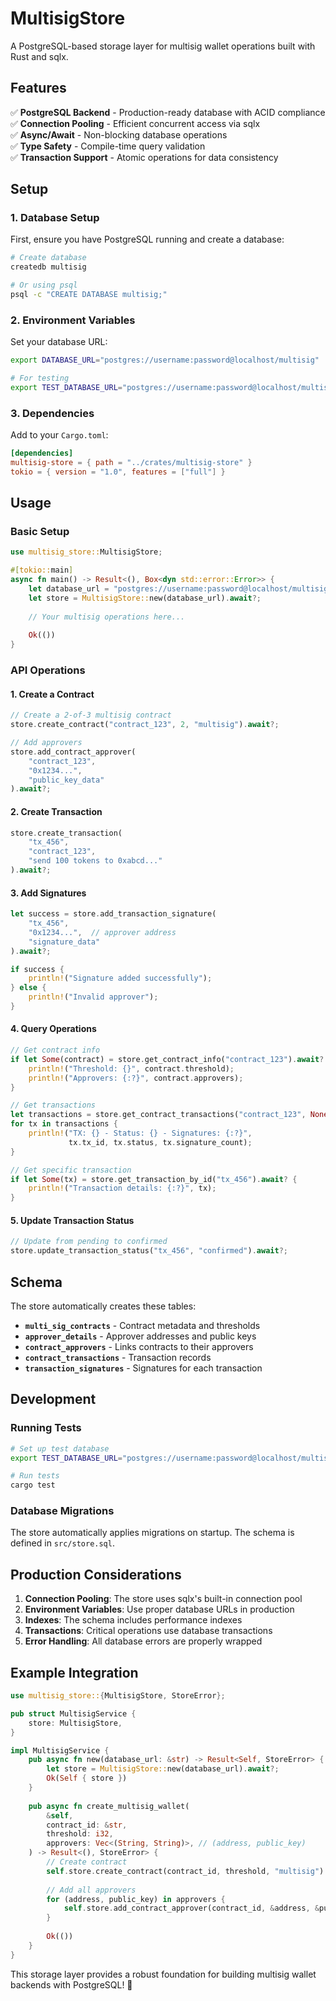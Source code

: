 # MultisigStore

A PostgreSQL-based storage layer for multisig wallet operations built with Rust and sqlx.

## Features

✅ **PostgreSQL Backend** - Production-ready database with ACID compliance  
✅ **Connection Pooling** - Efficient concurrent access via sqlx  
✅ **Async/Await** - Non-blocking database operations  
✅ **Type Safety** - Compile-time query validation  
✅ **Transaction Support** - Atomic operations for data consistency  

## Setup

### 1. Database Setup

First, ensure you have PostgreSQL running and create a database:

```bash
# Create database
createdb multisig

# Or using psql
psql -c "CREATE DATABASE multisig;"
```

### 2. Environment Variables

Set your database URL:

```bash
export DATABASE_URL="postgres://username:password@localhost/multisig"

# For testing
export TEST_DATABASE_URL="postgres://username:password@localhost/multisig_test"
```

### 3. Dependencies

Add to your `Cargo.toml`:

```toml
[dependencies]
multisig-store = { path = "../crates/multisig-store" }
tokio = { version = "1.0", features = ["full"] }
```

## Usage

### Basic Setup

```rust
use multisig_store::MultisigStore;

#[tokio::main]
async fn main() -> Result<(), Box<dyn std::error::Error>> {
    let database_url = "postgres://username:password@localhost/multisig";
    let store = MultisigStore::new(database_url).await?;
    
    // Your multisig operations here...
    
    Ok(())
}
```

### API Operations

#### 1. Create a Contract

```rust
// Create a 2-of-3 multisig contract
store.create_contract("contract_123", 2, "multisig").await?;

// Add approvers
store.add_contract_approver(
    "contract_123", 
    "0x1234...", 
    "public_key_data"
).await?;
```

#### 2. Create Transaction

```rust
store.create_transaction(
    "tx_456",
    "contract_123", 
    "send 100 tokens to 0xabcd..."
).await?;
```

#### 3. Add Signatures

```rust
let success = store.add_transaction_signature(
    "tx_456",
    "0x1234...",  // approver address
    "signature_data"
).await?;

if success {
    println!("Signature added successfully");
} else {
    println!("Invalid approver");
}
```

#### 4. Query Operations

```rust
// Get contract info
if let Some(contract) = store.get_contract_info("contract_123").await? {
    println!("Threshold: {}", contract.threshold);
    println!("Approvers: {:?}", contract.approvers);
}

// Get transactions
let transactions = store.get_contract_transactions("contract_123", None).await?;
for tx in transactions {
    println!("TX: {} - Status: {} - Signatures: {:?}", 
             tx.tx_id, tx.status, tx.signature_count);
}

// Get specific transaction
if let Some(tx) = store.get_transaction_by_id("tx_456").await? {
    println!("Transaction details: {:?}", tx);
}
```

#### 5. Update Transaction Status

```rust
// Update from pending to confirmed
store.update_transaction_status("tx_456", "confirmed").await?;
```

## Schema

The store automatically creates these tables:

- **`multi_sig_contracts`** - Contract metadata and thresholds
- **`approver_details`** - Approver addresses and public keys  
- **`contract_approvers`** - Links contracts to their approvers
- **`contract_transactions`** - Transaction records
- **`transaction_signatures`** - Signatures for each transaction

## Development

### Running Tests

```bash
# Set up test database
export TEST_DATABASE_URL="postgres://username:password@localhost/multisig_test"

# Run tests
cargo test
```

### Database Migrations

The store automatically applies migrations on startup. The schema is defined in `src/store.sql`.

## Production Considerations

1. **Connection Pooling**: The store uses sqlx's built-in connection pool
2. **Environment Variables**: Use proper database URLs in production
3. **Indexes**: The schema includes performance indexes
4. **Transactions**: Critical operations use database transactions
5. **Error Handling**: All database errors are properly wrapped

## Example Integration

```rust
use multisig_store::{MultisigStore, StoreError};

pub struct MultisigService {
    store: MultisigStore,
}

impl MultisigService {
    pub async fn new(database_url: &str) -> Result<Self, StoreError> {
        let store = MultisigStore::new(database_url).await?;
        Ok(Self { store })
    }
    
    pub async fn create_multisig_wallet(
        &self,
        contract_id: &str,
        threshold: i32,
        approvers: Vec<(String, String)>, // (address, public_key)
    ) -> Result<(), StoreError> {
        // Create contract
        self.store.create_contract(contract_id, threshold, "multisig").await?;
        
        // Add all approvers
        for (address, public_key) in approvers {
            self.store.add_contract_approver(contract_id, &address, &public_key).await?;
        }
        
        Ok(())
    }
}
```

This storage layer provides a robust foundation for building multisig wallet backends with PostgreSQL! 🚀 
